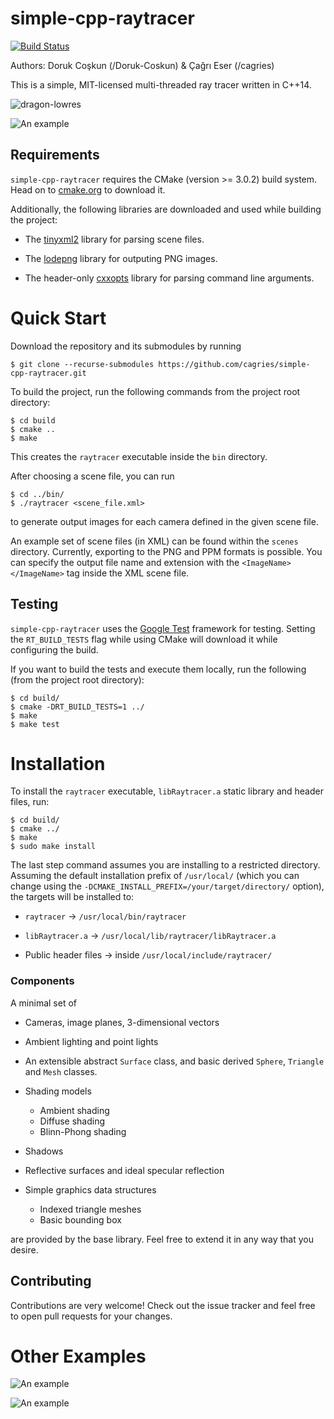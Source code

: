 # simple-cpp-raytracer

[![Build Status](https://travis-ci.com/cagries/simple-cpp-raytracer.svg?branch=master)](https://travis-ci.com/cagries/simple-cpp-raytracer)

Authors: Doruk Coşkun (/Doruk-Coskun) & Çağrı Eser (/cagries)

This is a simple, MIT-licensed multi-threaded ray tracer written in C++14.

![dragon-lowres](https://raw.githubusercontent.com/cagries/simple-cpp-raytracer/master/sample_scenes/sample_outputs/dragon_lowres.png)

![An example](https://raw.githubusercontent.com/cagries/simple-cpp-raytracer/master/sample_scenes/sample_outputs/mirror_spheres.png)

## Requirements

`simple-cpp-raytracer` requires the CMake (version >= 3.0.2) build system. Head on to [cmake.org](https://cmake.org/download) to download it.

Additionally, the following libraries are downloaded and used while building the project:

* The [tinyxml2](https://github.com/leethomason/tinyxml2) library for parsing scene files.

* The [lodepng](https://github.com/lvandeve/lodepng) library for outputing PNG images.

* The header-only [cxxopts](https://github.com/jarro2783/cxxopts) library for parsing command line arguments.


# Quick Start

Download the repository and its submodules by running

```
$ git clone --recurse-submodules https://github.com/cagries/simple-cpp-raytracer.git
```


To build the project, run the following commands from the project root directory:

```
$ cd build
$ cmake ..
$ make 
```

This creates the `raytracer` executable inside the `bin` directory.

After choosing a scene file, you can run

```
$ cd ../bin/
$ ./raytracer <scene_file.xml>
```

to generate output images for each camera defined in the given scene file.

An example set of scene files (in XML) can be found within the `scenes` directory. Currently, exporting to the PNG and PPM formats is possible. You can specify the output file name and extension with the `<ImageName></ImageName>` tag inside the XML scene file.

## Testing

`simple-cpp-raytracer` uses the [Google Test](https://github.com/google/googletest/blob/master/) framework for testing. Setting the `RT_BUILD_TESTS` flag while using CMake will download it while configuring the build.

If you want to build the tests and execute them locally, run the following (from the project root directory):

```
$ cd build/
$ cmake -DRT_BUILD_TESTS=1 ../
$ make
$ make test
```

# Installation

To install the `raytracer` executable, `libRaytracer.a` static library and header files, run:

```
$ cd build/
$ cmake ../
$ make
$ sudo make install
```


The last step command assumes you are installing to a restricted directory. Assuming the default installation prefix of `/usr/local/` (which you can change using the `-DCMAKE_INSTALL_PREFIX=/your/target/directory/` option), the targets will be installed to:

* `raytracer` -> `/usr/local/bin/raytracer`

* `libRaytracer.a` -> `/usr/local/lib/raytracer/libRaytracer.a`

* Public header files -> inside `/usr/local/include/raytracer/`

### Components

A minimal set of

* Cameras, image planes, 3-dimensional vectors

* Ambient lighting and point lights

* An extensible abstract `Surface` class, and basic derived `Sphere`, `Triangle` and `Mesh` classes.

* Shading models
    - Ambient shading
    - Diffuse shading
    - Blinn-Phong shading
    
* Shadows

* Reflective surfaces and ideal specular reflection

* Simple graphics data structures
    - Indexed triangle meshes
    - Basic bounding box

are provided by the base library. Feel free to extend it in any way that you desire.

## Contributing

Contributions are very welcome! Check out the issue tracker and feel free to open pull requests for your changes.

# Other Examples

![An example](https://raw.githubusercontent.com/cagries/simple-cpp-raytracer/master/sample_scenes/sample_outputs/cornellbox_front.png)

![An example](https://raw.githubusercontent.com/cagries/simple-cpp-raytracer/master/sample_scenes/sample_outputs/simple_reflectance.png)

